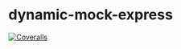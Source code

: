 # dynamic-mock-express
[![Coveralls](https://img.shields.io/coveralls/xcatliu/pagic.svg)](https://coveralls.io/github/xcatliu/pagic)